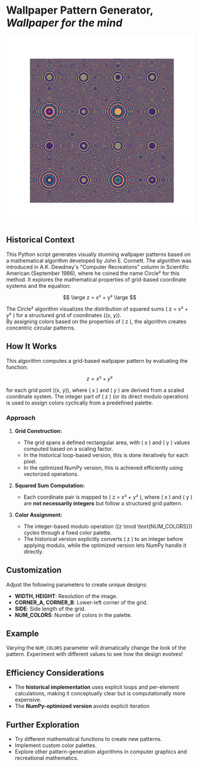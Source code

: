 # Wallpaper Pattern Generator, ***Wallpaper for the mind***

![Circle](circle_1.png)

## Historical Context

This Python script generates visually stunning wallpaper patterns based on a mathematical algorithm developed by John E. Connett. The algorithm was introduced in A.K. Dewdney's "Computer Recreations" column in Scientific American (September 1986), where he coined the name Circle² for this method. It explores the mathematical properties of grid-based coordinate systems and the equation:

$$
\large
z = x² + y²
\large
$$

The Circle² algorithm visualizes the distribution of squared sums \( z = x² + y² \) for a structured grid of coordinates \((x, y)\).  
By assigning colors based on the properties of \( z \), the algorithm creates concentric circular patterns.

## How It Works

This algorithm computes a grid-based wallpaper pattern by evaluating the function:

$$
z = x² + y²
$$

for each grid point \((x, y)\), where \( x \) and \( y \) are derived from a scaled coordinate system. The integer part of \( z \) (or its direct modulo operation) is used to assign colors cyclically from a predefined palette.

### **Approach**
1. **Grid Construction:**
   - The grid spans a defined rectangular area, with \( x \) and \( y \) values computed based on a scaling factor.
   - In the historical loop-based version, this is done iteratively for each pixel.
   - In the optimized NumPy version, this is achieved efficiently using vectorized operations.

2. **Squared Sum Computation:**
   - Each coordinate pair is mapped to \( z = x² + y² \), where \( x \) and \( y \) are **not necessarily integers** but follow a structured grid pattern.

3. **Color Assignment:**
   - The integer-based modulo operation \((z \mod \text{NUM_COLORS})\) cycles through a fixed color palette.
   - The historical version explicitly converts \( z \) to an integer before applying modulo, while the optimized version lets NumPy handle it directly.

## Customization

Adjust the following parameters to create unique designs:

- **WIDTH, HEIGHT**: Resolution of the image.
- **CORNER_A, CORNER_B**: Lower-left corner of the grid.
- **SIDE**: Side length of the grid.
- **NUM_COLORS**: Number of colors in the palette.

## Example

Varying the `NUM_COLORS` parameter will dramatically change the look of the pattern. Experiment with different values to see how the design evolves!

## Efficiency Considerations

- The **historical implementation** uses explicit loops and per-element calculations, making it conceptually clear but is computationally more expensive.
- The **NumPy-optimized version** avoids explicit iteration

## Further Exploration

- Try different mathematical functions to create new patterns.
- Implement custom color palettes.
- Explore other pattern-generation algorithms in computer graphics and recreational mathematics.
